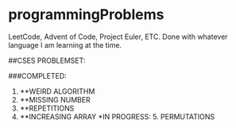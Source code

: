 # programmingProblems
LeetCode, Advent of Code, Project Euler, ETC. Done with whatever language I am learning at the time. 


##CSES PROBLEMSET: 

###COMPLETED: 
1. **WEIRD ALGORITHM
2. **MISSING NUMBER
3. **REPETITIONS
4. **INCREASING ARRAY
*IN PROGRESS: 5. PERMUTATIONS
